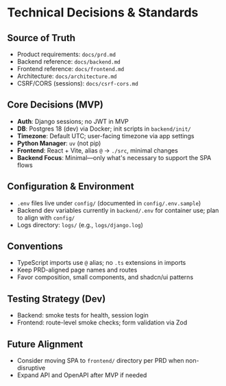 # Technical Decisions & Standards

## Source of Truth

- Product requirements: `docs/prd.md`
- Backend reference: `docs/backend.md`
- Frontend reference: `docs/frontend.md`
- Architecture: `docs/architecture.md`
- CSRF/CORS (sessions): `docs/csrf-cors.md`

## Core Decisions (MVP)

- **Auth**: Django sessions; no JWT in MVP
- **DB**: Postgres 18 (dev) via Docker; init scripts in `backend/init/`
- **Timezone**: Default UTC; user-facing timezone via app settings
- **Python Manager**: `uv` (not pip)
- **Frontend**: React + Vite, alias `@` → `./src`, minimal changes
- **Backend Focus**: Minimal—only what's necessary to support the SPA flows

## Configuration & Environment

- `.env` files live under `config/` (documented in `config/.env.sample`)
- Backend dev variables currently in `backend/.env` for container use; plan to align with `config/`
- Logs directory: `logs/` (e.g., `logs/django.log`)

## Conventions

- TypeScript imports use `@` alias; no `.ts` extensions in imports
- Keep PRD-aligned page names and routes
- Favor composition, small components, and shadcn/ui patterns

## Testing Strategy (Dev)

- Backend: smoke tests for health, session login
- Frontend: route-level smoke checks; form validation via Zod

## Future Alignment

- Consider moving SPA to `frontend/` directory per PRD when non-disruptive
- Expand API and OpenAPI after MVP if needed
